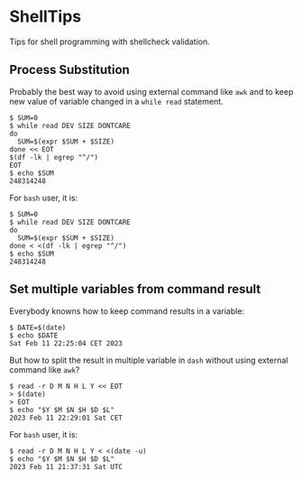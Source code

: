 # ShellTips
Tips for shell programming with shellcheck validation.
## Process Substitution
Probably the best way to avoid using external command like `awk` and to keep new value of variable changed in a `while read` statement.
```
$ SUM=0
$ while read DEV SIZE DONTCARE
do
  SUM=$(expr $SUM + $SIZE)
done << EOT
$(df -lk | egrep "^/")
EOT
$ echo $SUM
248314248
```
For `bash` user, it is:
```
$ SUM=0
$ while read DEV SIZE DONTCARE
do
  SUM=$(expr $SUM + $SIZE)
done < <(df -lk | egrep "^/")
$ echo $SUM
248314248
```

## Set multiple variables from command result
Everybody knowns how to keep command results in a variable:
```
$ DATE=$(date)
$ echo $DATE
Sat Feb 11 22:25:04 CET 2023
```
But how to split the result in multiple variable in `dash` without using external command like `awk`? 
```
$ read -r D M N H L Y << EOT
> $(date)
> EOT
$ echo "$Y $M $N $H $D $L"
2023 Feb 11 22:29:01 Sat CET
```
For `bash` user, it is:
```
$ read -r D M N H L Y < <(date -u)
$ echo "$Y $M $N $H $D $L"
2023 Feb 11 21:37:31 Sat UTC
```
